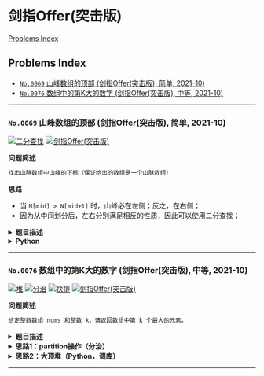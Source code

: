 # 剑指Offer(突击版)

[Problems Index](#problems-index)

<!-- Tag: 剑指Offer(突击版) -->

Problems Index
---
- [`No.0069` 山峰数组的顶部 (剑指Offer(突击版), 简单, 2021-10)](#no0069-山峰数组的顶部-剑指offer突击版-简单-2021-10)
- [`No.0076` 数组中的第K大的数字 (剑指Offer(突击版), 中等, 2021-10)](#no0076-数组中的第k大的数字-剑指offer突击版-中等-2021-10)

---

### `No.0069` 山峰数组的顶部 (剑指Offer(突击版), 简单, 2021-10)


[![二分查找](https://img.shields.io/badge/二分查找-lightgray.svg)](算法-二分查找.md)
[![剑指Offer(突击版)](https://img.shields.io/badge/剑指Offer(突击版)-lightgray.svg)](题集-剑指Offer(突击版).md)

<!-- Tag: 二分查找 -->

<summary><b>问题简述</b></summary>

```txt
找出山脉数组中山峰的下标（保证给出的数组是一个山脉数组）
```

<summary><b>思路</b></summary>

- 当 `N[mid] > N[mid+1]` 时，山峰必在左侧；反之，在右侧；
- 因为从中间划分后，左右分别满足相反的性质，因此可以使用二分查找；

<details><summary><b>题目描述</b></summary>

```txt
符合下列属性的数组 arr 称为 山峰数组（山脉数组） ：

    arr.length >= 3
    存在 i（0 < i < arr.length - 1）使得：
        arr[0] < arr[1] < ... arr[i-1] < arr[i]
        arr[i] > arr[i+1] > ... > arr[arr.length - 1]
    
    给定由整数组成的山峰数组 arr ，返回任何满足 arr[0] < arr[1] < ... arr[i - 1] < arr[i] > arr[i + 1] > ... > arr[arr.length - 1] 的下标 i ，即山峰顶部。

示例 1：
    输入：arr = [0,1,0]
    输出：1
示例 2：
    输入：arr = [1,3,5,4,2]
    输出：2
示例 3：
    输入：arr = [0,10,5,2]
    输出：1
示例 4：
    输入：arr = [3,4,5,1]
    输出：2
示例 5：
    输入：arr = [24,69,100,99,79,78,67,36,26,19]
    输出：2

提示：
    3 <= arr.length <= 10^4
    0 <= arr[i] <= 10^6
    题目数据保证 arr 是一个山脉数组
 
进阶：很容易想到时间复杂度 O(n) 的解决方案，你可以设计一个 O(log(n)) 的解决方案吗？

来源：力扣（LeetCode）
链接：https://leetcode-cn.com/problems/B1IidL
著作权归领扣网络所有。商业转载请联系官方授权，非商业转载请注明出处。
```

</details>


<details><summary><b>Python</b></summary>

```python
class Solution:
    def peakIndexInMountainArray(self, arr: List[int]) -> int:
        """"""
        left, right = 1, len(arr) - 2

        ans = 0
        while left <= right:
            mid = left + (right - left) // 2
            if arr[mid] > arr[mid + 1]:  # 山峰在左侧
                ans = mid  # 目前已知 mid 位置的值是最大的，因为保证 arr 是一个山脉数组，所以一定会来到这个分支
                right = mid - 1
            else:  # 山峰在右侧
                left = mid + 1

        return ans
```

</details>

---
### `No.0076` 数组中的第K大的数字 (剑指Offer(突击版), 中等, 2021-10)


[![堆](https://img.shields.io/badge/堆-lightgray.svg)](数据结构-堆、优先队列.md)
[![分治](https://img.shields.io/badge/分治-lightgray.svg)](算法-分治.md)
[![快排](https://img.shields.io/badge/快排-lightgray.svg)](算法-排序(快排).md)
[![剑指Offer(突击版)](https://img.shields.io/badge/剑指Offer(突击版)-lightgray.svg)](题集-剑指Offer(突击版).md)

<!-- Tag: 堆、分治、快排 -->

<summary><b>问题简述</b></summary>

```txt
给定整数数组 nums 和整数 k，请返回数组中第 k 个最大的元素。
```

<details><summary><b>题目描述</b></summary>

```txt
给定整数数组 nums 和整数 k，请返回数组中第 k 个最大的元素。

请注意，你需要找的是数组排序后的第 k 个最大的元素，而不是第 k 个不同的元素。

示例 1:
    输入: [3,2,1,5,6,4] 和 k = 2
    输出: 5
示例 2:
    输入: [3,2,3,1,2,4,5,5,6] 和 k = 4
    输出: 4

提示：
    1 <= k <= nums.length <= 10^4
    -10^4 <= nums[i] <= 10^4

来源：力扣（LeetCode）
链接：https://leetcode-cn.com/problems/xx4gT2
著作权归领扣网络所有。商业转载请联系官方授权，非商业转载请注明出处。
```

</details>


<details><summary><b>思路1：partition操作（分治）</b></summary>

- partition操作描述：先随机确定一个锚点，然后将数组划分为小于锚点和大于锚点的两部分呢；

```python
import random


class Solution:
    """"""

    def findKthLargest(self, nums: List[int], k: int) -> int:  # noqa
        """"""
        lo, hi = 0, len(nums) - 1

        while True:  # 第 k 大，排序后期下标应该是 k - 1
            idx = self.partition(nums, lo, hi)
            if idx + 1 == k:
                return nums[idx]
            elif idx + 1 < k:
                lo = idx + 1
            else:
                hi = idx - 1

    def partition(self, nums: List[int], lo: int, hi: int) -> int:
        """"""
        # === 挑选锚点 ===
        # 方式1）默认选 lo 作为锚点
        # pivot = nums[lo]

        # 方式2）随机选择一个锚点，并把锚点固定到首位或末位，这里交换到首位
        flag = random.randint(lo, hi)
        pivot = nums[flag]
        nums[flag], nums[lo] = nums[lo], nums[flag]

        # === partition 操作 ===
        # 方式1）单向遍历
        idx = lo  # 记录锚点在数组中的升序顺位
        for i in range(lo + 1, hi + 1):
            if nums[i] > pivot:  # 找到一个大于锚点的值
                idx += 1
                nums[idx], nums[i] = nums[i], nums[idx]

        nums[idx], nums[lo] = nums[lo], nums[idx]  # 把锚点交换到 idx 的位置

        return idx

        # 方式2）左右交换
        # l, r = lo, hi
        # while l < r:
        #     while l < r and nums[r] <= pivot:
        #         r -= 1
        #     while l < r and nums[l] >= pivot:
        #         l += 1
        #     if l < r:
        #         nums[l], nums[r] = nums[r], nums[l]
        # nums[lo], nums[l] = nums[l], nums[lo]
        #
        # return l
```

</details>


<details><summary><b>思路2：大顶堆（Python，调库）</b></summary>

```python
import heapq


class Solution:
    def findKthLargest(self, nums: List[int], k: int) -> int:
        """"""
        heap = []
        
        for x in nums:
            heapq.heappush(heap, -x)  # 默认是小顶堆，这里传入 -x，模拟大顶堆
            
        for _ in range(k - 1):
            heapq.heappop(heap)
            
        return -heap[0]
```

</details>

---
